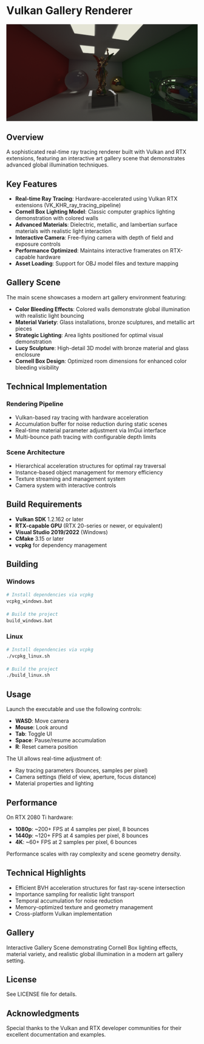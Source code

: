 # Vulkan Gallery Renderer

<img align="center" src="sample.png">

## Overview

A sophisticated real-time ray tracing renderer built with Vulkan and RTX extensions, featuring an interactive art gallery scene that demonstrates advanced global illumination techniques.

## Key Features

- **Real-time Ray Tracing**: Hardware-accelerated using Vulkan RTX extensions (VK_KHR_ray_tracing_pipeline)
- **Cornell Box Lighting Model**: Classic computer graphics lighting demonstration with colored walls
- **Advanced Materials**: Dielectric, metallic, and lambertian surface materials with realistic light interaction
- **Interactive Camera**: Free-flying camera with depth of field and exposure controls
- **Performance Optimized**: Maintains interactive framerates on RTX-capable hardware
- **Asset Loading**: Support for OBJ model files and texture mapping

## Gallery Scene

The main scene showcases a modern art gallery environment featuring:

- **Color Bleeding Effects**: Colored walls demonstrate global illumination with realistic light bouncing
- **Material Variety**: Glass installations, bronze sculptures, and metallic art pieces
- **Strategic Lighting**: Area lights positioned for optimal visual demonstration
- **Lucy Sculpture**: High-detail 3D model with bronze material and glass enclosure
- **Cornell Box Design**: Optimized room dimensions for enhanced color bleeding visibility

## Technical Implementation

### Rendering Pipeline
- Vulkan-based ray tracing with hardware acceleration
- Accumulation buffer for noise reduction during static scenes
- Real-time material parameter adjustment via ImGui interface
- Multi-bounce path tracing with configurable depth limits

### Scene Architecture
- Hierarchical acceleration structures for optimal ray traversal
- Instance-based object management for memory efficiency
- Texture streaming and management system
- Camera system with interactive controls

## Build Requirements

- **Vulkan SDK** 1.2.162 or later
- **RTX-capable GPU** (RTX 20-series or newer, or equivalent)
- **Visual Studio 2019/2022** (Windows)
- **CMake** 3.15 or later
- **vcpkg** for dependency management

## Building

### Windows
```bash
# Install dependencies via vcpkg
vcpkg_windows.bat

# Build the project
build_windows.bat
```

### Linux
```bash
# Install dependencies via vcpkg
./vcpkg_linux.sh

# Build the project
./build_linux.sh
```

## Usage

Launch the executable and use the following controls:

- **WASD**: Move camera
- **Mouse**: Look around
- **Tab**: Toggle UI
- **Space**: Pause/resume accumulation
- **R**: Reset camera position

The UI allows real-time adjustment of:
- Ray tracing parameters (bounces, samples per pixel)
- Camera settings (field of view, aperture, focus distance)
- Material properties and lighting

## Performance

On RTX 2080 Ti hardware:
- **1080p**: ~200+ FPS at 4 samples per pixel, 8 bounces
- **1440p**: ~120+ FPS at 4 samples per pixel, 8 bounces
- **4K**: ~60+ FPS at 2 samples per pixel, 6 bounces

Performance scales with ray complexity and scene geometry density.

## Technical Highlights

- Efficient BVH acceleration structures for fast ray-scene intersection
- Importance sampling for realistic light transport
- Temporal accumulation for noise reduction
- Memory-optimized texture and geometry management
- Cross-platform Vulkan implementation

## Gallery

Interactive Gallery Scene demonstrating Cornell Box lighting effects, material variety, and realistic global illumination in a modern art gallery setting.

## License

See LICENSE file for details.

## Acknowledgments

Special thanks to the Vulkan and RTX developer communities for their excellent documentation and examples.
